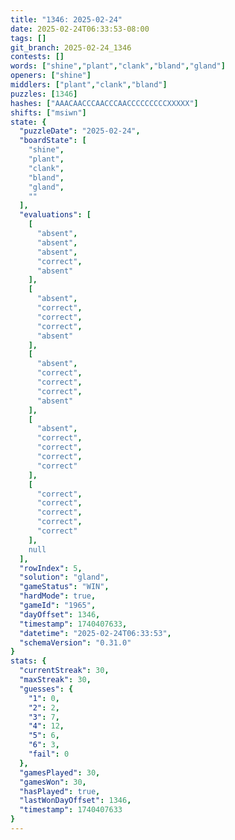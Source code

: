 ```yaml
---
title: "1346: 2025-02-24"
date: 2025-02-24T06:33:53-08:00
tags: []
git_branch: 2025-02-24_1346
contests: []
words: ["shine","plant","clank","bland","gland"]
openers: ["shine"]
middlers: ["plant","clank","bland"]
puzzles: [1346]
hashes: ["AAACAACCCAACCCAACCCCCCCCCXXXXX"]
shifts: ["msiwn"]
state: {
  "puzzleDate": "2025-02-24",
  "boardState": [
    "shine",
    "plant",
    "clank",
    "bland",
    "gland",
    ""
  ],
  "evaluations": [
    [
      "absent",
      "absent",
      "absent",
      "correct",
      "absent"
    ],
    [
      "absent",
      "correct",
      "correct",
      "correct",
      "absent"
    ],
    [
      "absent",
      "correct",
      "correct",
      "correct",
      "absent"
    ],
    [
      "absent",
      "correct",
      "correct",
      "correct",
      "correct"
    ],
    [
      "correct",
      "correct",
      "correct",
      "correct",
      "correct"
    ],
    null
  ],
  "rowIndex": 5,
  "solution": "gland",
  "gameStatus": "WIN",
  "hardMode": true,
  "gameId": "1965",
  "dayOffset": 1346,
  "timestamp": 1740407633,
  "datetime": "2025-02-24T06:33:53",
  "schemaVersion": "0.31.0"
}
stats: {
  "currentStreak": 30,
  "maxStreak": 30,
  "guesses": {
    "1": 0,
    "2": 2,
    "3": 7,
    "4": 12,
    "5": 6,
    "6": 3,
    "fail": 0
  },
  "gamesPlayed": 30,
  "gamesWon": 30,
  "hasPlayed": true,
  "lastWonDayOffset": 1346,
  "timestamp": 1740407633
}
---
```

<!-- more -->
